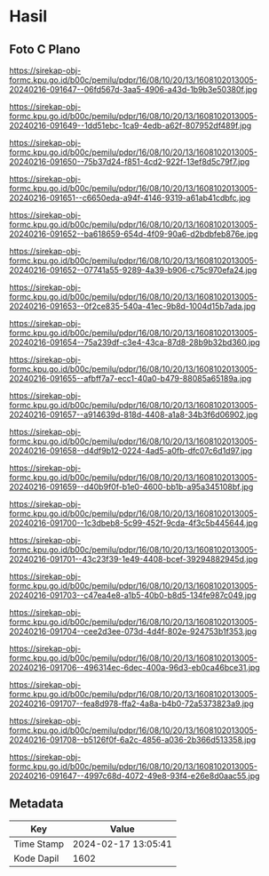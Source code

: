 # Hasil

## Foto C Plano

https://sirekap-obj-formc.kpu.go.id/b00c/pemilu/pdpr/16/08/10/20/13/1608102013005-20240216-091647--06fd567d-3aa5-4906-a43d-1b9b3e50380f.jpg

https://sirekap-obj-formc.kpu.go.id/b00c/pemilu/pdpr/16/08/10/20/13/1608102013005-20240216-091649--1dd51ebc-1ca9-4edb-a62f-807952df489f.jpg

https://sirekap-obj-formc.kpu.go.id/b00c/pemilu/pdpr/16/08/10/20/13/1608102013005-20240216-091650--75b37d24-f851-4cd2-922f-13ef8d5c79f7.jpg

https://sirekap-obj-formc.kpu.go.id/b00c/pemilu/pdpr/16/08/10/20/13/1608102013005-20240216-091651--c6650eda-a94f-4146-9319-a61ab41cdbfc.jpg

https://sirekap-obj-formc.kpu.go.id/b00c/pemilu/pdpr/16/08/10/20/13/1608102013005-20240216-091652--ba618659-654d-4f09-90a6-d2bdbfeb876e.jpg

https://sirekap-obj-formc.kpu.go.id/b00c/pemilu/pdpr/16/08/10/20/13/1608102013005-20240216-091652--07741a55-9289-4a39-b906-c75c970efa24.jpg

https://sirekap-obj-formc.kpu.go.id/b00c/pemilu/pdpr/16/08/10/20/13/1608102013005-20240216-091653--0f2ce835-540a-41ec-9b8d-1004d15b7ada.jpg

https://sirekap-obj-formc.kpu.go.id/b00c/pemilu/pdpr/16/08/10/20/13/1608102013005-20240216-091654--75a239df-c3e4-43ca-87d8-28b9b32bd360.jpg

https://sirekap-obj-formc.kpu.go.id/b00c/pemilu/pdpr/16/08/10/20/13/1608102013005-20240216-091655--afbff7a7-ecc1-40a0-b479-88085a65189a.jpg

https://sirekap-obj-formc.kpu.go.id/b00c/pemilu/pdpr/16/08/10/20/13/1608102013005-20240216-091657--a914639d-818d-4408-a1a8-34b3f6d06902.jpg

https://sirekap-obj-formc.kpu.go.id/b00c/pemilu/pdpr/16/08/10/20/13/1608102013005-20240216-091658--d4df9b12-0224-4ad5-a0fb-dfc07c6d1d97.jpg

https://sirekap-obj-formc.kpu.go.id/b00c/pemilu/pdpr/16/08/10/20/13/1608102013005-20240216-091659--d40b9f0f-b1e0-4600-bb1b-a95a345108bf.jpg

https://sirekap-obj-formc.kpu.go.id/b00c/pemilu/pdpr/16/08/10/20/13/1608102013005-20240216-091700--1c3dbeb8-5c99-452f-9cda-4f3c5b445644.jpg

https://sirekap-obj-formc.kpu.go.id/b00c/pemilu/pdpr/16/08/10/20/13/1608102013005-20240216-091701--43c23f39-1e49-4408-bcef-39294882945d.jpg

https://sirekap-obj-formc.kpu.go.id/b00c/pemilu/pdpr/16/08/10/20/13/1608102013005-20240216-091703--c47ea4e8-a1b5-40b0-b8d5-134fe987c049.jpg

https://sirekap-obj-formc.kpu.go.id/b00c/pemilu/pdpr/16/08/10/20/13/1608102013005-20240216-091704--cee2d3ee-073d-4d4f-802e-924753b1f353.jpg

https://sirekap-obj-formc.kpu.go.id/b00c/pemilu/pdpr/16/08/10/20/13/1608102013005-20240216-091706--496314ec-6dec-400a-96d3-eb0ca46bce31.jpg

https://sirekap-obj-formc.kpu.go.id/b00c/pemilu/pdpr/16/08/10/20/13/1608102013005-20240216-091707--fea8d978-ffa2-4a8a-b4b0-72a5373823a9.jpg

https://sirekap-obj-formc.kpu.go.id/b00c/pemilu/pdpr/16/08/10/20/13/1608102013005-20240216-091708--b5126f0f-6a2c-4856-a036-2b366d513358.jpg

https://sirekap-obj-formc.kpu.go.id/b00c/pemilu/pdpr/16/08/10/20/13/1608102013005-20240216-091647--4997c68d-4072-49e8-93f4-e26e8d0aac55.jpg


## Metadata

| Key        | Value               |
| ---------- | ------------------- |
| Time Stamp | 2024-02-17 13:05:41 |
| Kode Dapil | 1602                |



